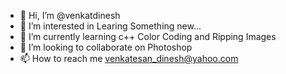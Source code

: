 - 👋 Hi, I’m @venkatdinesh
- 👀 I’m interested in Learing Something new...
- 🌱 I’m currently learning c++ Color Coding and Ripping Images 
- 💞️ I’m looking to collaborate on Photoshop
- 📫 How to reach me venkatesan_dinesh@yahoo.com

<!---
venkatdinesh/venkatdinesh is a ✨ special ✨ repository because its `README.md` (this file) appears on your GitHub profile.
You can click the Preview link to take a look at your changes.
--->
